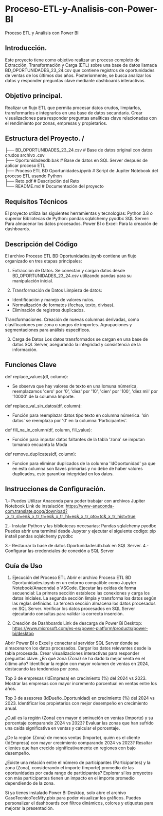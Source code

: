 # Proceso-ETL-y-Analisis-con-Power-BI
Proceso ETL y Análisis con Power BI

## Introducción.

Este proyecto tiene como objetivo realizar un proceso completo de Extracción, Transformación y Carga (ETL) sobre una base de datos llamada BD_OPORTUNIDADES_23_24.csv que contiene registros de oportunidades de ventas de los últimos dos años. Posteriormente, se busca analizar los datos y responder preguntas clave mediante dashboards interactivos.

## Objetivo principal.

Realizar un flujo ETL que permita procesar datos crudos, limpiarlos, transformarlos e integrarlos en una base de datos secundaria.
Crear visualizaciones para responder preguntas analíticas clave relacionadas con el rendimiento por zonas, empresas y propietarios.

## Estructura del Proyecto.                                                                                                              /                                                                                                                                        
├── BD_OPORTUNIDADES_23_24.csv          # Base de datos original con datos crudos archivo .csv                                          
├── Oportunidadesdb.bak                 # Base de datos en SQL Server después de aplicar proceso ETL                               
├── Proceso ETL BD Oportunidades.ipynb  # Script de Jupiter Notebook del proceso ETL usando Python                                       
├── Reto.pdf                            # Descripción del Reto                                                                           
└── README.md                           # Documentación del proyecto                                                                     

## Requisitos Técnicos

El proyecto utiliza las siguientes herramientas y tecnologías:
Python 3.8 o superior
Bibliotecas de Python:
pandas
sqlalchemy
pyodbc
SQL Server: Para almacenar los datos procesados.
Power BI o Excel: Para la creación de dashboards.

## Descripción del Código

El archivo Proceso ETL BD Oportunidades.ipynb contiene un flujo organizado en tres etapas principales:

1. Extracción de Datos.
Se conectan y cargan datos desde BD_OPORTUNIDADES_23_24.csv utilizando pandas para su manipulación inicial.

2. Transformación de Datos
Limpieza de datos:
- Identificación y manejo de valores nulos.
- Normalización de formatos (fechas, texto, divisas).
- Eliminación de registros duplicados.

Transformaciones.
Creación de nuevas columnas derivadas, como clasificaciones por zona o rangos de importes.
Agrupaciones y segmentaciones para análisis específicos.

3. Carga de Datos
Los datos transformados se cargan en una base de datos SQL Server, asegurando la integridad y consistencia de la información.

## Funciones Clave
def replace_values(df, column):   
* Se observa que hay valores de texto en una lomuna númerica, reemplazamos 'cero' por '0', 'diez' por '10', 'cien' por '100', 'diez mil' por '10000' de la columna Importe.

def replace_val_sin_datos(df, column):
* Función para reemplazar datos tipo texto en columna númerica. 'sin datos' se reemplaza por '0' en la columna 'Participantes'.

def fill_na_in_column(df, column, fill_value):
* Función para imputar datos faltantes de la tabla 'zona' se imputan tomando encuanta la Moda 

def remove_duplicates(df, column):
* Funcion para eliminar duplicados de la columna 'IdOportunidad' ya que en esta columna son llaves primarias y no debe de haber valores duplicados, esto garantixa integridad en los datos.

## Instrucciones de Configuración.

1.- Puedes Utilizar Anaconda para poder trabajar con archivos Jupiter Notebook
Link de instalación:
https://www-anaconda-com.translate.goog/download?_x_tr_sl=en&_x_tr_tl=es&_x_tr_hl=es&_x_tr_pto=tc&_x_tr_hist=true

2.- Instalar Python y las bibliotecas necesarias:
Pandas
sqlalchemy
pyodbc
Puedes abrir una terminal desde Jupyter y ejecutar el siguiente codigo:
pip install pandas sqlalchemy pyodbc

3.- Restaurar la base de datos Oportunidadesdb.bak en SQL Server.
4.- Configurar las credenciales de conexión a SQL Server 

## Guía de Uso

1. Ejecución del Proceso ETL
Abrir el archivo Proceso ETL BD Oportunidades.ipynb en un entorno compatible como Jupyter Notebook(Anaconda) o VSCode.
Ejecutar las celdas de forma secuencial:
La primera sección establece las conexiones y carga los datos iniciales.
La segunda sección limpia y transforma los datos según las reglas definidas.
La tercera sección almacena los datos procesados en SQL Server.
Verificar los datos procesados en SQL Server ejecutando consultas para validar la correcta inserción.

2. Creación de Dashboards
Link de descarga de Power Bi Desktop:
https://www.microsoft.com/es-es/power-platform/products/power-bi/desktop

Abrir Power BI o Excel y conectar al servidor SQL Server donde se almacenaron los datos procesados.
Cargar los datos relevantes desde la tabla procesada.
Crear visualizaciones interactivas para responder preguntas clave:
¿En qué zona (Zona) se ha dado la mejor venta en el último año? Identificar la región con mayor volumen de ventas en 2024, destacando las tendencias por zona.

Top 3 de empresas (IdEmpresa) en crecimiento (%) del 2024 vs 2023. Mostrar las empresas con mayor incremento porcentual en ventas entre los años.

Top 3 de asesores (IdDueño_Oportunidad) en crecimiento (%) del 2024 vs 2023. Identificar los propietarios con mejor desempeño en crecimiento anual.

¿Cuál es la región (Zona) con mayor disminución en ventas (Importe) y su porcentaje comparando 2024 vs 2023? Evaluar las zonas que han sufrido una caída significativa en ventas y calcular el porcentaje.

¿De la región (Zona) de menos ventas (Importe), quién es el cliente (IdEmpresa) con mayor crecimiento comparando 2024 vs 2023? Resaltar clientes que han crecido significativamente en regiones con bajo desempeño.

¿Existe una relación entre el número de participantes (Participantes) y la zona (Zona), considerando el importe (Importe) promedio de las oportunidades por cada rango de participantes? Explorar sí los proyectos con más participantes tienen un impacto en el importe promedio dependiendo de la zona.

Si ya tienes instalado Power Bi Desktop, solo abre el archivo CasoTecnicoTecMty.pbix para poder visualizar los gráficos.
Puedes personalizar el dashboards con filtros dinámicos, colores y etiquetas para mejorar la presentación.


